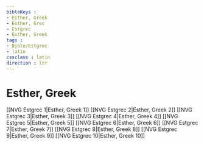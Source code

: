 ```yaml
---
bibleKeys : 
- Esther, Greek
- Esther, Grec
- Estgrec
- Esther, Greek
tags : 
- Bible/Estgrec
- latin
cssclass : latin
direction : ltr
---
```


# Esther, Greek

[[NVG Estgrec 1|Esther, Greek 1]]
[[NVG Estgrec 2|Esther, Greek 2]]
[[NVG Estgrec 3|Esther, Greek 3]]
[[NVG Estgrec 4|Esther, Greek 4]]
[[NVG Estgrec 5|Esther, Greek 5]]
[[NVG Estgrec 6|Esther, Greek 6]]
[[NVG Estgrec 7|Esther, Greek 7]]
[[NVG Estgrec 8|Esther, Greek 8]]
[[NVG Estgrec 9|Esther, Greek 9]]
[[NVG Estgrec 10|Esther, Greek 10]]
